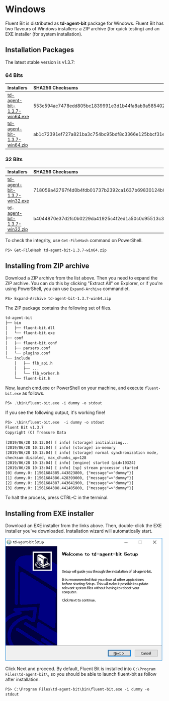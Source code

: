 # Windows

Fluent Bit is distributed as **td-agent-bit** package for Windows. Fluent Bit has two flavours of Windows installers: a ZIP archive \(for quick testing\) and an EXE installer \(for system installation\).

## Installation Packages

The latest stable version is v1.3.7:

### 64 Bits

| Installers | SHA256 Checksums |
| :--- | :--- |
| [td-agent-bit-1.3.7-win64.exe](http://fluentbit.io/releases/1.3/td-agent-bit-1.3.7-win64.exe) | 553c594ac7478edd805bc1839991e3d1b44fa8ab9a58540278d304e7a35bdb51 |
| [td-agent-bit-1.3.7-win64.zip](http://fluentbit.io/releases/1.3/td-agent-bit-1.3.7-win64.zip) | ab1c72391ef727a821ba3c754bc95bdf8c3366e125bbcf31eb3107ab18518881 |

### 32 Bits

| Installers | SHA256 Checksums |
| :--- | :--- |
| [td-agent-bit-1.3.7-win32.exe](http://fluentbit.io/releases/1.3/td-agent-bit-1.3.7-win32.exe) | 718059a42767f4d0b4fdb01737b2392ca1637b69830124b8565356faff485ff7 |
| [td-agent-bit-1.3.7-win32.zip](http://fluentbit.io/releases/1.3/td-agent-bit-1.3.7-win32.zip) | b4044870e37d2fc0b0229da41925c4f2ed1a50c0c95513c3e45d8e59bc22e93a |

To check the integrity, use `Get-FileHash` command on PowerShell.

```text
PS> Get-FileHash td-agent-bit-1.3.7-win64.zip
```

## Installing from ZIP archive

Download a ZIP archive from the list above. Then you need to expand the ZIP archive. You can do this by clicking "Extract All" on Explorer, or if you're using PowerShell, you can use `Expand-Archive` commandlet.

```text
PS> Expand-Archive td-agent-bit-1.3.7-win64.zip
```

The ZIP package contains the following set of files.

```text
td-agent-bit
├── bin
│   ├── fluent-bit.dll
│   └── fluent-bit.exe
├── conf
│   ├── fluent-bit.conf
│   ├── parsers.conf
│   └── plugins.conf
└── include
    │   ├── flb_api.h
    │   ├── ...
    │   └── flb_worker.h
    └── fluent-bit.h
```

Now, launch cmd.exe or PowerShell on your machine, and execute `fluent-bit.exe` as follows.

```text
PS> .\bin\fluent-bit.exe -i dummy -o stdout
```

If you see the following output, it's working fine!

```text
PS> .\bin\fluent-bit.exe  -i dummy -o stdout
Fluent Bit v1.3.7
Copyright (C) Treasure Data

[2019/06/28 10:13:04] [ info] [storage] initializing...
[2019/06/28 10:13:04] [ info] [storage] in-memory
[2019/06/28 10:13:04] [ info] [storage] normal synchronization mode, checksum disabled, max_chunks_up=128
[2019/06/28 10:13:04] [ info] [engine] started (pid=10324)
[2019/06/28 10:13:04] [ info] [sp] stream processor started
[0] dummy.0: [1561684385.443823800, {"message"=>"dummy"}]
[1] dummy.0: [1561684386.428399000, {"message"=>"dummy"}]
[2] dummy.0: [1561684387.443641900, {"message"=>"dummy"}]
[3] dummy.0: [1561684388.441405800, {"message"=>"dummy"}]
```

To halt the process, press CTRL-C in the terminal.

## Installing from EXE installer

Download an EXE installer from the links above. Then, double-click the EXE installer you've downloaded. Installation wizard will automatically start.

![](../.gitbook/assets/windows_installer%20%281%29.png)

Click Next and proceed. By default, Fluent Bit is installed into `C:\Program Files\td-agent-bit\`, so you should be able to launch fluent-bit as follow after installation.

```text
PS> C:\Program Files\td-agent-bit\bin\fluent-bit.exe -i dummy -o stdout
```

